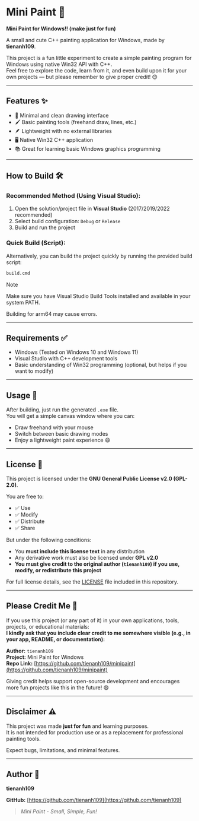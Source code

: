 # Mini Paint 🎨

**Mini Paint for Windows!! (make just for fun)**

A small and cute C++ painting application for Windows, made by **tienanh109**.

This project is a fun little experiment to create a simple painting program for Windows using native Win32 API with C++.  
Feel free to explore the code, learn from it, and even build upon it for your own projects — but please remember to give proper credit! 😊

---

## Features ✨

- 🎨 Minimal and clean drawing interface
- 🖌️ Basic painting tools (freehand draw, lines, etc.)
- 🪶 Lightweight with no external libraries
- 🖥️ Native Win32 C++ application
- 📚 Great for learning basic Windows graphics programming

---

## How to Build 🛠️

### Recommended Method (Using Visual Studio):

1. Open the solution/project file in **Visual Studio** (2017/2019/2022 recommended)
2. Select build configuration: `Debug` or `Release`
3. Build and run the project

### Quick Build (Script):

Alternatively, you can build the project quickly by running the provided build script:

```bash
build.cmd
```
> [!NOTE]
> Make sure you have Visual Studio Build Tools installed and available in your system PATH.
> 
> Building for arm64 may cause errors.

---

## Requirements ✅

- Windows (Tested on Windows 10 and Windows 11)
- Visual Studio with C++ development tools
- Basic understanding of Win32 programming (optional, but helps if you want to modify)

---

## Usage 🚀

After building, just run the generated `.exe` file.  
You will get a simple canvas window where you can:

- Draw freehand with your mouse
- Switch between basic drawing modes
- Enjoy a lightweight paint experience 😄

---

## License 📄

This project is licensed under the **GNU General Public License v2.0 (GPL-2.0)**.

You are free to:

- ✅ Use
- ✅ Modify
- ✅ Distribute
- ✅ Share

But under the following conditions:

- You **must include this license text** in any distribution
- Any derivative work must also be licensed under **GPL v2.0**
- **You must give credit to the original author (`tienanh109`) if you use, modify, or redistribute this project**

For full license details, see the [LICENSE](./LICENSE) file included in this repository.

---

## Please Credit Me 🙏

If you use this project (or any part of it) in your own applications, tools, projects, or educational materials:  
**I kindly ask that you include clear credit to me somewhere visible (e.g., in your app, README, or documentation):**

**Author:** `tienanh109`  
**Project:** Mini Paint for Windows  
**Repo Link:** [https://github.com/tienanh109/minipaint](https://github.com/tienanh109/minipaint)

Giving credit helps support open-source development and encourages more fun projects like this in the future! 😄

---

## Disclaimer ⚠️

This project was made **just for fun** and learning purposes.  
It is not intended for production use or as a replacement for professional painting tools.

Expect bugs, limitations, and minimal features.

---

## Author 👤

**tienanh109**

**GitHub:** [https://github.com/tienanh109](https://github.com/tienanh109)

> _Mini Paint - Small, Simple, Fun!_

